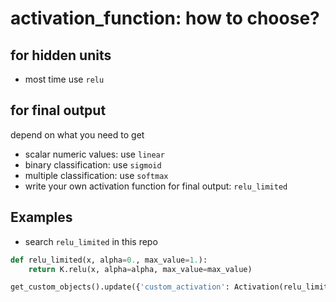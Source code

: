 # activation_function: how to choose?

## for hidden units
- most time use `relu`

## for final output
depend on what you need to get
- scalar numeric values: use `linear`
- binary classification: use `sigmoid`
- multiple classification: use `softmax`
- write your own activation function for final output: `relu_limited`

## Examples
- search `relu_limited` in this repo
```python
def relu_limited(x, alpha=0., max_value=1.):
    return K.relu(x, alpha=alpha, max_value=max_value)

get_custom_objects().update({'custom_activation': Activation(relu_limited)})
```
